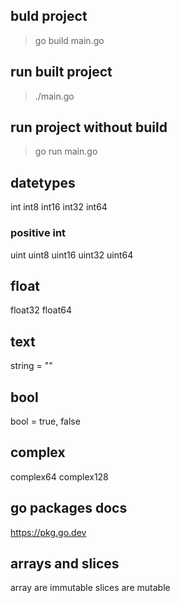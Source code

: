 ## buld project
> go build main.go

## run built project
> ./main.go

## run project without build
> go run main.go

## datetypes
int
int8
int16
int32
int64

### positive int
uint
uint8
uint16
uint32
uint64

## float
float32
float64

## text
string = ""

## bool
bool = true, false

## complex
complex64
complex128

## go packages docs
https://pkg.go.dev

## arrays and slices
array are immutable
slices are mutable